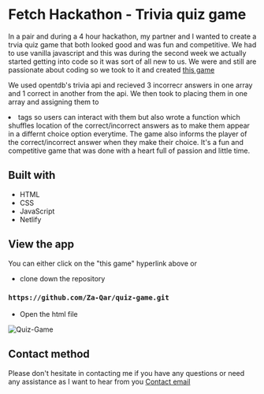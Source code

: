 # Fetch Hackathon - Trivia quiz game

In a pair and during a 4 hour hackathon, my partner and I wanted to create a trvia quiz game that both looked good and was fun and competitive. We had to use vanilla javascript and this was during the second week we actually started getting into code so it was sort of all new to us. We were and still are passionate about coding so we took to it and created [this game](https://trivia-quiz-game.netlify.app/)

We used opentdb's trivia api and recieved 3 incorrecr answers in one array and 1 correct in another from the api. We then took to placing them in one array and assigning them to <li> tags so users can interact with them but also wrote a function which shuffles location of the correct/incorrect answers as to make them appear in a differnt choice option everytime. The game also informs the player of the correct/incorrect answer when they make their choice. It's a fun and competitive game that was done with a heart full of passion and little time.

## Built with

* HTML
* CSS
* JavaScript
* Netlify

## View the app

You can either click on the "this game" hyperlink above or 

* clone down the repository
### `https://github.com/Za-Qar/quiz-game.git`

* Open the html file

![Quiz-Game](https://i.imgur.com/EXPKJqr.png)

## Contact method

Please don't hesitate in contacting me if you have any questions or need any assistance as I want to hear from you
[Contact email](mailto:za.qa@outlook.com?subject=[GitHub]%20Trivia%20quiz%20game)


